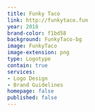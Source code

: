 ```yaml
---
title: Funky Taco
link: http://funkytaco.fun
year: 2018
brand-color: f1bd58
background: FunkyTaco-bg
image: FunkyTaco
image-extension: png
type: Logotype
contain: true
services:
- Logo Design
- Brand Guidelines
homepage: false
published: false
---
```

